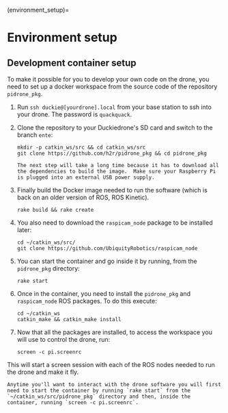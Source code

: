 (environment_setup)=
# Environment setup


## Development container setup

To make it possible for you to develop your own code on the drone, you need to set up a docker workspace from the source code of the repository `pidrone_pkg`.

1.  Run `ssh duckie@[yourdrone].local` from your base station to ssh into your drone.  The password is
`quackquack`.

1. Clone the repository to your Duckiedrone's SD card and switch to the branch `ente`:

    ```shell
    mkdir -p catkin_ws/src && cd catkin_ws/src
    git clone https://github.com/h2r/pidrone_pkg && cd pidrone_pkg
    ```

    ```{note}
    The next step will take a long time because it has to download all the dependencies to build the image.  Make sure your Raspberry Pi is plugged into an external USB power supply.
    ```
    
1.  Finally build the Docker image needed to run the software (which is back on an older version of ROS, ROS Kinetic).

    ```
    rake build && rake create
    ```

1.  You also need to download the `raspicam_node` package to be installed later:

    ```shell
    cd ~/catkin_ws/src/
    git clone https://github.com/UbiquityRobotics/raspicam_node 
    ```

1.  You can start the container and go inside it by running, from the `pidrone_pkg` directory:

    ```shell
    rake start
    ```

1.  Once in the container, you need to install the `pidrone_pkg` and `raspicam_node` ROS packages. To do this execute:

    ```shell
    cd ~/catkin_ws
    catkin_make && catkin_make install
    ```

1.  Now that all the packages are installed, to access the workspace you will use to control the drone, run:
    ```shell
    screen -c pi.screenrc
    ```

This will start a screen session with each of the ROS nodes needed to
run the drone and make it fly. 

```{note}
Anytime you'll want to interact with the drone software you will first need to start the container by running `rake start` from the `~/catkin_ws/src/pidrone_pkg` directory and then, inside the container, running `screen -c pi.screenrc`.
``` 
